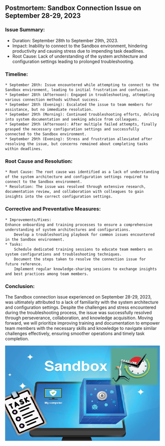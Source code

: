 ## Postmortem: Sandbox Connection Issue on September 28-29, 2023




### Issue Summary:

   * Duration: September 28th to September 29th, 2023.
   * Impact: Inability to connect to the Sandbox environment, hindering productivity and causing stress due to impending task deadlines.
   * Root Cause: Lack of understanding of the system architecture and configuration settings leading to prolonged troubleshooting.




### Timeline:

    * September 28th: Issue encountered while attempting to connect to the Sandbox environment, leading to initial frustration and confusion.
    * September 28th (Afternoon): Engaged in troubleshooting, attempting various connection methods without success.
    * September 28th (Evening): Escalated the issue to team members for assistance, but no immediate resolution.
    * September 29th (Morning): Continued troubleshooting efforts, delving into system documentation and seeking advice from colleagues.
    * September 29th (Afternoon): After multiple failed attempts, finally grasped the necessary configuration settings and successfully connected to the Sandbox environment.
    * September 29th (Evening): Stress and frustration alleviated after resolving the issue, but concerns remained about completing tasks within deadlines.




### Root Cause and Resolution:

    * Root Cause: The root cause was identified as a lack of understanding of the system architecture and configuration settings required to connect to the Sandbox environment.
    * Resolution: The issue was resolved through extensive research, documentation review, and collaboration with colleagues to gain insights into the correct configuration settings.




### Corrective and Preventative Measures:

    * Improvements/Fixes:  
	Enhance onboarding and training processes to ensure a comprehensive understanding of system architectures and configurations.
        Develop a troubleshooting playbook for common issues encountered in the Sandbox environment.
    * Tasks:
        Schedule dedicated training sessions to educate team members on system configurations and troubleshooting techniques.
        Document the steps taken to resolve the connection issue for future reference.
        Implement regular knowledge-sharing sessions to exchange insights and best practices among team members.




### Conclusion:

The Sandbox connection issue experienced on September 28-29, 2023, was ultimately attributed to a lack of familiarity with the system architecture and configuration settings. Despite the challenges and stress encountered during the troubleshooting process, the issue was successfully resolved through perseverance, collaboration, and knowledge acquisition. Moving forward, we will prioritize improving training and documentation to empower team members with the necessary skills and knowledge to navigate similar challenges effectively, ensuring smoother operations and timely task completion.

![Sandbox Connection Issue](https://github.com/SaidLamghari/alx-system_engineering-devops/blob/master/0x19-postmortem/postmortem.png)

